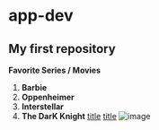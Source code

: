 # app-dev
## My first repository
**Favorite Series / Movies**
1. **Barbie**
2. **Oppenheimer**
3. **Interstellar**
4. **The DarK Knight**
[title](https://yts.mx/)
[title](gamesforyou.co)
![image](https://www.bing.com/images/search?view=detailV2&ccid=1SoT0Wiu&id=162528EA4182C09776BC8162A7ACAA2B82D12D8F&thid=OIP.1SoT0WiuXUivQZHUvdAIQQHaFt&mediaurl=https%3a%2f%2fth.bing.com%2fth%2fid%2fR.d52a13d168ae5d48af4191d4bdd00841%3frik%3djy3RgiuqrKdigQ%26riu%3dhttp%253a%252f%252fgraphics8.nytimes.com%252fimages%252f2013%252f05%252f28%252farts%252fjpbook2%252fjpbook2-superJumbo.jpg%26ehk%3dIw6B3B0dYPntYbknBkRtaTSfCXkEIZo4BRXDAZ2GCE4%253d%26risl%3d%26pid%3dImgRaw%26r%3d0&exph=1580&expw=2048&q=oppenheimer&simid=608051066263330984&FORM=IRPRST&ck=9BB38B39F05CD2FE6E0481DADC23D615&selectedIndex=0&itb=0&ajaxhist=0&ajaxserp=0)


